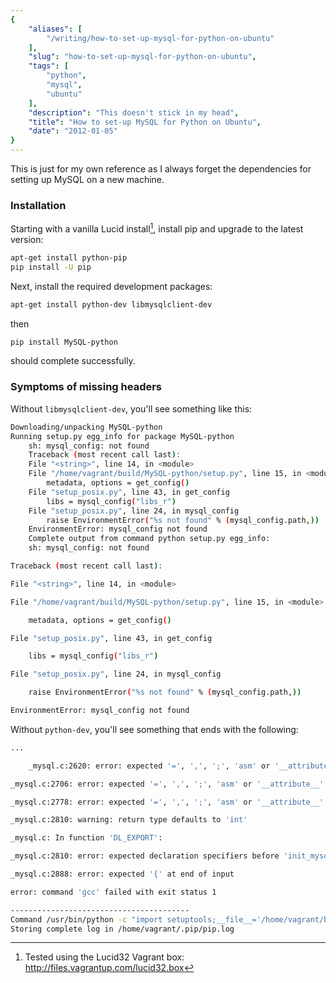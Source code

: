 ```yaml
---
{
    "aliases": [
        "/writing/how-to-set-up-mysql-for-python-on-ubuntu"
    ],
    "slug": "how-to-set-up-mysql-for-python-on-ubuntu",
    "tags": [
        "python",
        "mysql",
        "ubuntu"
    ],
    "description": "This doesn't stick in my head",
    "title": "How to set-up MySQL for Python on Ubuntu",
    "date": "2012-01-05"
}
---
```



This is just for my own reference as I always forget the dependencies
for setting up MySQL on a new machine.

### Installation

Starting with a vanilla Lucid install[^1], install pip and upgrade to
the latest version:

``` bash
apt-get install python-pip
pip install -U pip
```

Next, install the required development packages:

``` bash
apt-get install python-dev libmysqlclient-dev
```

then

``` bash
pip install MySQL-python
```

should complete successfully.

### Symptoms of missing headers

Without `libmysqlclient-dev`, you'll see something like this:

``` bash
Downloading/unpacking MySQL-python
Running setup.py egg_info for package MySQL-python
    sh: mysql_config: not found
    Traceback (most recent call last):
    File "<string>", line 14, in <module>
    File "/home/vagrant/build/MySQL-python/setup.py", line 15, in <module>
        metadata, options = get_config()
    File "setup_posix.py", line 43, in get_config
        libs = mysql_config("libs_r")
    File "setup_posix.py", line 24, in mysql_config
        raise EnvironmentError("%s not found" % (mysql_config.path,))
    EnvironmentError: mysql_config not found
    Complete output from command python setup.py egg_info:
    sh: mysql_config: not found

Traceback (most recent call last):

File "<string>", line 14, in <module>

File "/home/vagrant/build/MySQL-python/setup.py", line 15, in <module>

    metadata, options = get_config()

File "setup_posix.py", line 43, in get_config

    libs = mysql_config("libs_r")

File "setup_posix.py", line 24, in mysql_config

    raise EnvironmentError("%s not found" % (mysql_config.path,))

EnvironmentError: mysql_config not found
```

Without `python-dev`, you'll see something that ends with the following:

``` bash
...

    _mysql.c:2620: error: expected '=', ',', ';', 'asm' or '__attribute__' before '_mysql_ResultObject_Type'

_mysql.c:2706: error: expected '=', ',', ';', 'asm' or '__attribute__' before '_mysql_methods'

_mysql.c:2778: error: expected '=', ',', ';', 'asm' or '__attribute__' before '*' token

_mysql.c:2810: warning: return type defaults to 'int'

_mysql.c: In function 'DL_EXPORT':

_mysql.c:2810: error: expected declaration specifiers before 'init_mysql'

_mysql.c:2888: error: expected '{' at end of input

error: command 'gcc' failed with exit status 1

----------------------------------------
Command /usr/bin/python -c "import setuptools;__file__='/home/vagrant/build/MySQL-python/setup.py';exec(compile(open(__file__).read().replace('\r\n', '\n'), __file__, 'exec'))" install --single-version-externally-managed --record /tmp/pip-dPF1DK-record/install-record.txt failed with error code 1
Storing complete log in /home/vagrant/.pip/pip.log
```

[^1]: Tested using the Lucid32 Vagrant box:
    <http://files.vagrantup.com/lucid32.box>
